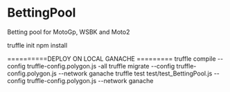 # BettingPool
Betting pool for MotoGp, WSBK and Moto2

truffle init
npm install

==========DEPLOY ON LOCAL GANACHE =========
truffle compile --config truffle-config.polygon.js -all
truffle migrate --config truffle-config.polygon.js --network ganache
truffle test test/test_BettingPool.js --config truffle-config.polygon.js --network ganache